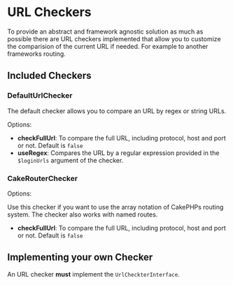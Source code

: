 # URL Checkers

To provide an abstract and framework agnostic solution as much as possible there are URL checkers implemented that allow you to customize the comparision of the current URL if needed. For example to another frameworks routing.

## Included Checkers

### DefaultUrlChecker

The default checker allows you to compare an URL by regex or string URLs.

Options:

 * **checkFullUrl**: To compare the full URL, including protocol, host and port or not. Default is `false`
 * **useRegex**: Compares the URL by a regular expression provided in the `$loginUrls` argument of the checker.
 
### CakeRouterChecker

Options:

Use this checker if you want to use the array notation of CakePHPs routing system. The checker also works with named routes. 
 * **checkFullUrl**: To compare the full URL, including protocol, host and port or not. Default is `false`

## Implementing your own Checker

An URL checker **must** implement the ``UrlCheckterInterface``.
